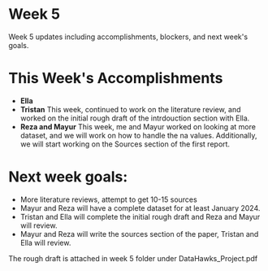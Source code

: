 # Week 5

Week 5 updates including accomplishments, blockers, and next week's goals.

# This Week's Accomplishments

   - **Ella** 
   - **Tristan** This week, continued to work on the literature review, and worked on the initial rough draft of the intrdouction section with Ella.
   - **Reza and Mayur** This week, me and Mayur worked on looking at more dataset, and we will work on how to handle the na values. Additionally, we will start working on the Sources section of the first report.

# Next week goals:
- More literature reviews, attempt to get 10-15 sources
- Mayur and Reza will have a complete dataset for at least January 2024.
- Tristan and Ella will complete the initial rough draft and Reza and Mayur will review.
- Mayur and Reza will write the sources section of the paper, Tristan and Ella will review. 

The rough draft is attached in week 5 folder under DataHawks_Project.pdf
